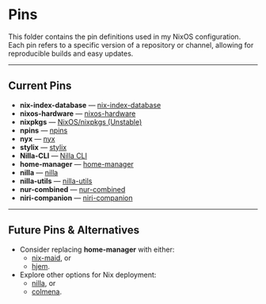 # Pins

This folder contains the pin definitions used in my NixOS configuration.
Each pin refers to a specific version of a repository or channel, allowing for reproducible builds and easy updates.

---

## Current Pins

- **nix-index-database** — [nix-index-database](https://github.com/nix-community/nix-index-database)
- **nixos-hardware** — [nixos-hardware](https://github.com/NixOS/nixos-hardware)
- **nixpkgs** — [NixOS/nixpkgs (Unstable)](https://github.com/NixOS/nixpkgs)
- **npins** — [npins](https://github.com/andir/npins)
- **nyx** — [nyx](https://github.com/chaotic-cx/nyx)
- **stylix** — [stylix](https://github.com/nix-community/stylix)
- **Nilla-CLI** — [Nilla CLI](https://github.com/nilla-nix/cli)
- **home-manager** — [home-manager](https://github.com/nix-community/home-manager)
- **nilla** — [nilla](https://github.com/nilla-nix/nilla)
- **nilla-utils** — [nilla-utils](https://github.com/arnarg/nilla-utils)
- **nur-combined** — [nur-combined](https://github.com/nix-community/nur-combined)
- **niri-companion** — [niri-companion](https://github.com/dybdeskarphet/niri-companion)

---

## Future Pins & Alternatives

- Consider replacing **home-manager** with either:
  - [nix-maid](https://github.com/viperML/nix-maid), or
  - [hjem](https://github.com/feel-co/hjem).
- Explore other options for Nix deployment:
  - [nilla](https://github.com/nilla-nix/nilla), or
  - [colmena](https://github.com/zhaofengli/colmena).
